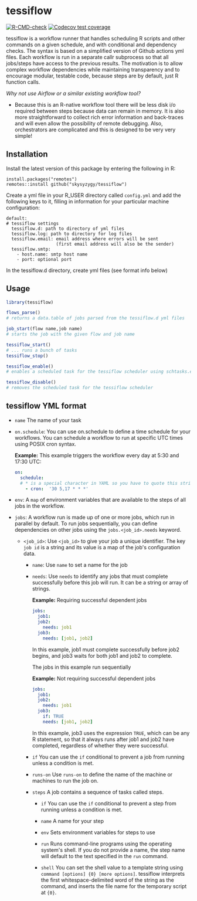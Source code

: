 # tessiflow

<!-- badges: start -->

[![R-CMD-check](https://github.com/skysyzygy/tessiflow/workflows/R-CMD-check/badge.svg)](https://github.com/skysyzygy/tessiflow/actions)
[![Codecov test
coverage](https://codecov.io/gh/skysyzygy/tessiflow/branch/master/graph/badge.svg)](https://codecov.io/gh/skysyzygy/tessiflow?branch=master)

<!-- badges: end -->

tessiflow is a workflow runner that handles scheduling R scripts and other
commands on a given schedule, and with conditional and dependency
checks. The syntax is based on a simplified version of Github actions
yml files. Each workflow is run in a separate callr subprocess so that all 
jobs/steps have access to the previous results. The motivation is to allow 
complex workflow dependencies while maintaining transparency and to encourage 
modular, testable code, because steps are by default, just R function calls.

*Why not use Airflow or a similar existing workflow tool?*

- Because this is an R-native workflow tool there will be less disk i/o required between steps 
because data can remain in memory. It is also more straightforward to collect rich error information 
and back-traces and will even allow the possibility of remote debugging. Also, orchestrators are complicated 
and this is designed to be very very simple!

## Installation

Install the latest version of this package by entering the following in
R:

    install.packages("remotes")
    remotes::install github("skysyzygy/tessiflow")

Create a yml file in your R_USER directory called `config.yml` and add
the following keys to it, filling in information for your particular
machine configuration:

    default:
    # tessiflow settings
      tessiflow.d: path to directory of yml files
      tessiflow.log: path to directory for log files
      tessiflow.email: email address where errors will be sent 
                       (first email address will also be the sender)
      tessiflow.smtp: 
        - host.name: smtp host name
        - port: optional port

In the tessiflow.d directory, create yml files (see format info below)

## Usage

``` r
library(tessiflow)

flows_parse() 
# returns a data.table of jobs parsed from the tessiflow.d yml files

job_start(flow name,job name)
# starts the job with the given flow and job name 

tessiflow_start()
# ... runs a bunch of tasks
tessiflow_stop()

tessiflow_enable()
# enables a scheduled task for the tessiflow scheduler using schtasks.exe on Windows or cron on *nix/Mac

tessiflow_disable()
# removes the scheduled task for the tessiflow scheduler

```

## tessiflow YML format

-   `name` The name of your task

-   `on.schedule`: You can use on.schedule to define a time schedule for
    your workflows. You can schedule a workflow to run at specific UTC
    times using POSIX cron syntax.

    **Example:** This example triggers the workflow every day at 5:30
    and 17:30 UTC:

    ``` yml
    on:
      schedule:
      # * is a special character in YAML so you have to quote this string
        - cron:  '30 5,17 * * *'
    ```

-   `env`: A `map` of environment variables that are available to the
    steps of all jobs in the workflow.

-   `jobs`: A workflow run is made up of one or more jobs, which run in
    parallel by default. To run jobs sequentially, you can define
    dependencies on other jobs using the `jobs.<job_id>.needs` keyword.

    -   `<job_id>`: Use `<job_id>` to give your job a unique identifier.
        The key `job id` is a string and its value is a map of the job's
        configuration data.

        -   `name`: Use `name` to set a name for the job

        -   `needs`: Use `needs` to identify any jobs that must complete
            successfully before this job will run. It can be a string or
            array of strings.

            **Example:** Requiring successful dependent jobs

            ``` yml
            jobs: 
              job1: 
              job2: 
                needs: job1 
              job3: 
                needs: [job1, job2] 
            ```

            In this example, job1 must complete successfully before job2
            begins, and job3 waits for both job1 and job2 to complete.

            The jobs in this example run sequentially

            **Example:** Not requiring successful dependent jobs

            ``` yml
            jobs: 
              job1: 
              job2: 
                needs: job1 
              job3: 
                if: TRUE
                needs: [job1, job2] 
            ```

            In this example, job3 uses the expression `TRUE`, which can
            be any R statement, so that it always runs after job1 and
            job2 have completed, regardless of whether they were
            successful.

        -   `if` You can use the `if` conditional to prevent a job from
            running unless a condition is met.

        -   `runs-on` Use `runs-on` to define the name of the machine or
            machines to run the job on.

        -   `steps` A job contains a sequence of tasks called steps.

            -   `if` You can use the `if` conditional to prevent a step
                from running unless a condition is met.

            -   `name` A name for your step

            -   `env` Sets environment variables for steps to use

            -   `run` Runs command-line programs using the operating
                system's shell. If you do not provide a name, the step
                name will default to the text specified in the `run`
                command.

            -   `shell` You can set the shell value to a template string
                using `command [options] {0} [more options]`. tessiflow
                interprets the first whitespace-delimited word of the
                string as the command, and inserts the file name for the
                temporary script at `{0}`.



